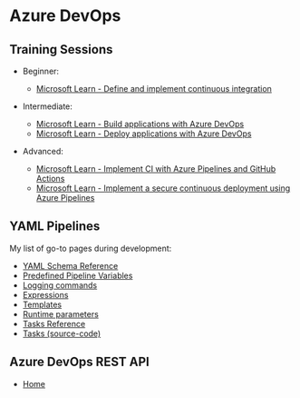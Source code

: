 # Azure DevOps

## Training Sessions

- Beginner:

  - [Microsoft Learn - Define and implement continuous integration](https://learn.microsoft.com/en-us/training/paths/az-400-define-implement-continuous-integration/)

- Intermediate:

  - [Microsoft Learn - Build applications with Azure DevOps](https://learn.microsoft.com/en-us/training/paths/build-applications-with-azure-devops/)
  - [Microsoft Learn - Deploy applications with Azure DevOps](https://learn.microsoft.com/en-us/training/paths/deploy-applications-with-azure-devops/)

- Advanced:

  - [Microsoft Learn - Implement CI with Azure Pipelines and GitHub Actions](https://learn.microsoft.com/en-us/training/paths/az-400-implement-ci-azure-pipelines-github-actions/)
  - [Microsoft Learn - Implement a secure continuous deployment using Azure Pipelines](https://learn.microsoft.com/en-us/training/paths/az-400-implement-secure-continuous-deployment/)

## YAML Pipelines

My list of go-to pages during development:

- [YAML Schema Reference](https://learn.microsoft.com/en-us/azure/devops/pipelines/yaml-schema/?view=azure-pipelines&viewFallbackFrom=azure-devops&tabs=schema%2Cparameter-schema)
- [Predefined Pipeline Variables](https://learn.microsoft.com/en-us/azure/devops/pipelines/build/variables?view=azure-devops&tabs=yaml)
- [Logging commands](https://learn.microsoft.com/en-us/azure/devops/pipelines/scripts/logging-commands?view=azure-devops&tabs=bash)
- [Expressions](https://learn.microsoft.com/en-us/azure/devops/pipelines/process/expressions?view=azure-devops)
- [Templates](https://learn.microsoft.com/en-us/azure/devops/pipelines/process/templates?view=azure-devops&pivots=templates-includes)
- [Runtime parameters](https://learn.microsoft.com/en-us/azure/devops/pipelines/process/runtime-parameters?view=azure-devops&tabs=script)
- [Tasks Reference](https://learn.microsoft.com/en-us/azure/devops/pipelines/tasks/reference/?view=azure-pipelines)
- [Tasks (source-code)](https://github.com/microsoft/azure-pipelines-tasks/tree/master/Tasks)

## Azure DevOps REST API

- [Home](https://learn.microsoft.com/en-us/rest/api/azure/devops/?view=azure-devops-rest-7.2)

